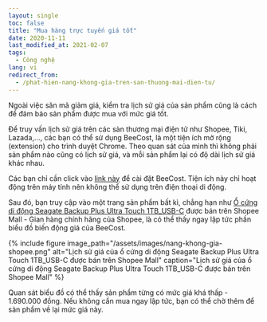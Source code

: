 ```yaml
---
layout: single
toc: false
title: "Mua hàng trực tuyến giá tốt"
date: 2020-11-11
last_modified_at: 2021-02-07
tags:
  - Công nghệ
lang: vi
redirect_from:
  - /phat-hien-nang-khong-gia-tren-san-thuong-mai-dien-tu/
---
```


Ngoài việc săn mã giảm giá, kiểm tra lịch sử giá của sản phẩm cũng là cách để đảm bảo sản phẩm được mua với mức giá tốt.

Để truy vấn lịch sử giá trên các sàn thương mại điện tử như Shopee, Tiki, Lazada,..., các bạn có thể sử dụng BeeCost, là một tiện ích mở rộng (extension) cho trình duyệt Chrome. Theo quan sát của mình thì không phải sản phẩm nào cũng có lịch sử giá, và mỗi sản phẩm lại có độ dài lịch sử giá khác nhau.

Các bạn chỉ cần click vào [link này](https://chrome.google.com/webstore/detail/hfgkoaengklibhfagaababcngpehggmm) để cài đặt BeeCost. Tiện ích này chỉ hoạt động trên máy tính nên không thể sử dụng trên điện thoại di động.

Sau đó, bạn truy cập vào một trang sản phẩm bất kì, chẳng hạn như [Ổ cứng di động Seagate Backup Plus Ultra Touch 1TB_USB-C](https://shopee.vn/-M%C3%A3-ELCL1111-gi%E1%BA%A3m-7-%C4%91%C6%A1n-500K-%E1%BB%94-c%E1%BB%A9ng-di-%C4%91%E1%BB%99ng-Seagate-Backup-Plus-Ultra-Touch-1TB_USB-C-G%C3%B3i-c%E1%BB%A9u-d%E1%BB%AF-li%E1%BB%87u-i.279742060.4340999732) được bán trên Shopee Mall - Gian hàng chính hãng của Shopee, là có thể thấy ngay lập tức phần biểu đồ biến động giá của BeeCost.

{% include figure image_path="/assets/images/nang-khong-gia-shopee.png" alt="Lịch sử giá của ổ cứng di động Seagate Backup Plus Ultra Touch 1TB_USB-C được bán trên Shopee Mall" caption="Lịch sử giá của ổ cứng di động Seagate Backup Plus Ultra Touch 1TB_USB-C được bán trên Shopee Mall" %}

Quan sát biểu đồ có thể thấy sản phẩm từng có mức giá khá thấp - 1.690.000 đồng. Nếu không cần mua ngay lập tức, bạn có thể chờ thêm để sản phẩm về lại mức giá này.
